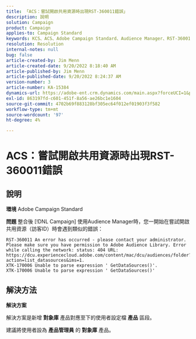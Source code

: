 ```yaml
---
title: 「ACS：嘗試開啟共用資源時出現RST-360011錯誤」
description: 說明
solution: Campaign
product: Campaign
applies-to: Campaign Standard
keywords: KCS、ACS、Adobe Campaign Standard、Audience Manager、RST-360011、錯誤、開啟共用資源
resolution: Resolution
internal-notes: null
bug: false
article-created-by: Jim Menn
article-created-date: 9/20/2022 8:18:40 AM
article-published-by: Jim Menn
article-published-date: 9/20/2022 8:24:37 AM
version-number: 3
article-number: KA-15384
dynamics-url: https://adobe-ent.crm.dynamics.com/main.aspx?forceUCI=1&pagetype=entityrecord&etn=knowledgearticle&id=b3a386d3-bc38-ed11-9db1-0022480866ad
exl-id: 863197fd-c601-451f-8a56-ae26bc1e1604
source-git-commit: 4702b69f883128bf305ec64f012ef01903f3f582
workflow-type: tm+mt
source-wordcount: '97'
ht-degree: 4%

---
```


# ACS：嘗試開啟共用資源時出現RST-360011錯誤

## 說明


<b>環境</b>
Adobe Campaign Standard

<b>問題</b>
整合後 [!DNL Campaign] 使用Audience Manager時，您一開始在嘗試開啟共用資源（訪客ID）時會遇到類似的錯誤：


```
RST-360011 An error has occurred - please contact your administrator.
Please make sure you have permission to Adobe Audience Library. Error while calling the network: status: 404 URL: https://dcu.experiencecloud.adobe.com/content/mac/dcu/audiences/folder?action=list_datasources&ims=1.
XTK-170006 Unable to parse expression ' GetDataSources()'.
XTK-170006 Unable to parse expression ' GetDataSources()'
```





## 解決方法


<b>解決方案</b>

解決方案是新增 <b>對象庫</b> 產品對應至下的使用者設定檔 <b>產品</b> 區段。

建議將使用者設為 <b>產品管理員</b> 的 <b>對象庫</b> 產品。
